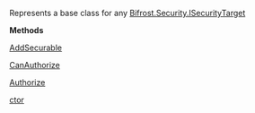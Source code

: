 Represents a base class for any [Bifrost.Security.ISecurityTarget](Bifrost.Security.ISecurityTarget)

**Methods**

[AddSecurable](Bifrost.Security.ISecurityTarget.AddSecurable)


[CanAuthorize](Bifrost.Security.ISecurityTarget.CanAuthorize)


[Authorize](Bifrost.Security.ISecurityTarget.Authorize)


[ctor](Bifrost.Security.SecurityTarget.ctor)
